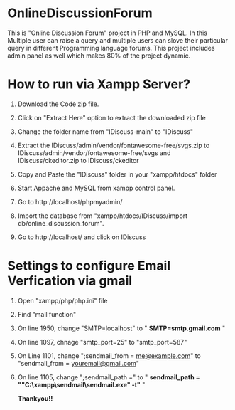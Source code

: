 # OnlineDiscussionForum
This is "Online Discussion Forum" project in PHP and MySQL.
In this Multiple user can raise a query and multiple users can slove their particular query in different Programming language forums.
This project includes admin panel as well which makes 80% of the project dynamic.

# How to run via Xampp Server? 
1)  Download the Code zip file.

2)  Click on "Extract Here" option to extract the downloaded zip file

3)  Change the folder name from "IDiscuss-main" to "IDiscuss"

4)  Extract the IDiscuss/admin/vendor/fontawesome-free/svgs.zip to IDiscuss/admin/vendor/fontawesome-free/svgs and IDiscuss/ckeditor.zip to IDiscuss/ckeditor

5)  Copy and Paste the "IDiscuss" folder in your "xampp/htdocs" folder

6)  Start Appache and MySQL from xampp control panel.
 
7)  Go to http://localhost/phpmyadmin/

8)  Import the database from "xampp/htdocs/IDiscuss/import db/online_discussion_forum".

9)  Go to http://localhost/ and click on IDiscuss

# Settings to configure Email Verfication via gmail

1) Open "xampp/php/php.ini" file
2) Find "mail function"
3) On line 1950, change "SMTP=localhost" to " **SMTP=smtp.gmail.com** "
4) On line 1097, chnage "smtp_port=25" to "smtp_port=587"
5) On Line 1101, change ";sendmail_from = me@example.com" to "sendmail_from = youremail@gmail.com"
6) On line 1105, change ";sendmail_path =" to " **sendmail_path = "\"C:\xampp\sendmail\sendmail.exe\" -t"** "

   **Thankyou!!**

